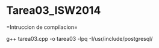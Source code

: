 Tarea03_ISW2014
===============

=Intruccion de compilacion=

g++ tarea03.cpp -o tarea03 -lpq -I/usr/include/postgresql/
